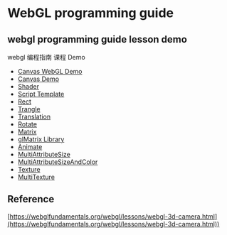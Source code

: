 # WebGL programming guide

## webgl programming guide lesson demo

webgl 编程指南 课程 Demo

- [Canvas WebGL Demo](./01-Canvas-webgl/)
-  [Canvas Demo](./01.5-Canvas-demo/)
- [Shader](./02-Shader/)
- [Script Template](./03-script-template/)
- [Rect](./04-rect/)
- [Trangle](./05-trangle/)
- [Translation](./06-translation/)
- [Rotate](./07-rotate/)
- [Matrix](./08-matrix/)
- [glMatrix Library](./09-glMatrix-library/)
- [Animate](./10-animate/)
- [MultiAttributeSize](./11-multi-attribute-size/)
- [MultiAttributeSizeAndColor](./12-multi-attribute-size-and-color/)
- [Texture](./13-texture/) 
- [MultiTexture](./14-multi-texture/)

## Reference

[https://webglfundamentals.org/webgl/lessons/webgl-3d-camera.html](https://webglfundamentals.org/webgl/lessons/webgl-3d-camera.html))

